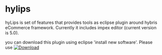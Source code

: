 hylips
======
hyLips is set of features that provides tools as eclipse plugin around hybris eCommerce framework. Currently it includes impex editor (current version is 5.0).

you can download this plugin using eclipse 'install new software'. Please use 
[ ![Download](https://api.bintray.com/packages/shahnaz-khan/generic/hyLips/images/download.png) ](https://bintray.com/shahnaz-khan/generic/hyLips/_latestVersion)
